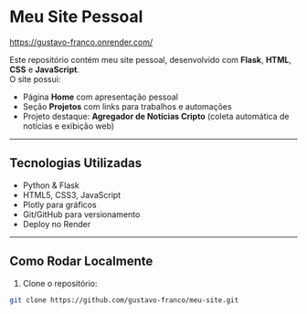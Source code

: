 # Meu Site Pessoal

https://gustavo-franco.onrender.com/

Este repositório contém meu site pessoal, desenvolvido com **Flask**, **HTML**, **CSS** e **JavaScript**.  
O site possui:

- Página **Home** com apresentação pessoal  
- Seção **Projetos** com links para trabalhos e automações  
- Projeto destaque: **Agregador de Notícias Cripto** (coleta automática de notícias e exibição web)

---

## Tecnologias Utilizadas

- Python & Flask  
- HTML5, CSS3, JavaScript  
- Plotly para gráficos  
- Git/GitHub para versionamento  
- Deploy no Render  

---

## Como Rodar Localmente

1. Clone o repositório:  
```bash
git clone https://github.com/gustavo-franco/meu-site.git
